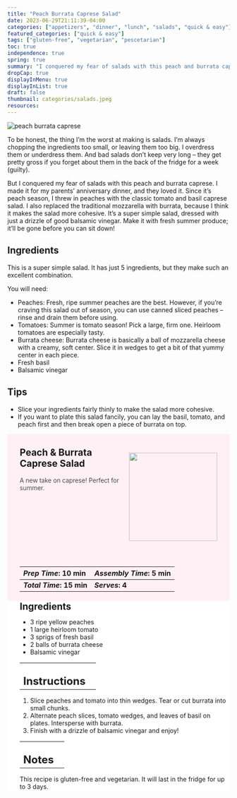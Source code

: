 ```yaml
---
title: "Peach Burrata Caprese Salad"
date: 2023-06-29T21:11:39-04:00
categories: ["appetizers", "dinner", "lunch", "salads", "quick & easy"]
featured_categories: ["quick & easy"]
tags: ["gluten-free", "vegetarian", "pescetarian"]
toc: true
independence: true
spring: true
summary: "I conquered my fear of salads with this peach and burrata caprese. I made it for my parents’ anniversary dinner, and they loved it. Since it’s peach season, I threw in peaches with the classic tomato and basil caprese salad. I also replaced the traditional mozzarella with burrata, because I think it makes the salad more cohesive. It’s a super simple salad, dressed with just a drizzle of good balsamic vinegar."
dropCap: true
displayInMenu: true
displayInList: true
draft: false
thumbnail: categories/salads.jpeg
resources:
---
```


![peach burrata caprese](../../categories/salads.jpeg)

To be honest, the thing I’m the worst at making is salads. I’m always chopping the ingredients too small, or leaving them too big. I overdress them or underdress them. And bad salads don’t keep very long – they get pretty gross if you forget about them in the back of the fridge for a week (guilty).

But I conquered my fear of salads with this peach and burrata caprese. I made it for my parents’ anniversary dinner, and they loved it. Since it’s peach season, I threw in peaches with the classic tomato and basil caprese salad. I also replaced the traditional mozzarella with burrata, because I think it makes the salad more cohesive. It’s a super simple salad, dressed with just a drizzle of good balsamic vinegar. Make it with fresh summer produce; it’ll be gone before you can sit down!

## Ingredients

This is a super simple salad. It has just 5 ingredients, but they make such an excellent combination.

You will need:

- Peaches: Fresh, ripe summer peaches are the best. However, if you’re craving this salad out of season, you can use canned sliced peaches – rinse and drain them before using.
- Tomatoes: Summer is tomato season! Pick a large, firm one. Heirloom tomatoes are especially tasty.
- Burrata cheese: Burrata cheese is basically a ball of mozzarella cheese with a creamy, soft center. Slice it in wedges to get a bit of that yummy center in each piece.
- Fresh basil
- Balsamic vinegar

## Tips

- Slice your ingredients fairly thinly to make the salad more cohesive.
- If you want to plate this salad fancily, you can lay the basil, tomato, and peach first and then break open a piece of burrata on top.

<div style = "background-color: lavenderblush;"  id = "recipe"> 
<div style = "background-color:lavenderblush; padding-left:2em; margin-top:0; margin-bottom:0;">

<div style="display:flex; align-items:center; justify-content:space-between; padding-right:2em"><div style = "margin-bottom:10em;"><h2>Peach & Burrata Caprese Salad</h2><p style = "font-weight: 300;">A new take on caprese! Perfect for summer.</p></div> <img src="../../categories/salads.jpeg"  width="200em" height="200em"> </div>

| _Prep Time_: 10 min  | _Assembly Time_: 5 min  |
| :--- | :--- |
| **_Total Time_: 15 min** | **_Serves_: 4**  |

</div>
<div style="background-color: white; padding-left:2em; border-width:3px; border-color:lavenderblush; margin-top:0;">
 <div><h2 style = "margin-top:1em; margin-bottom:0;" >Ingredients</h2></div>

- 3 ripe yellow peaches
- 1 large heirloom tomato
- 3 sprigs of fresh basil
- 2 balls of burrata cheese
- Balsamic vinegar

|   |    |
| :--- | :--- |
| <div><h2 style = "margin-top:1em; margin-bottom:0;" >Instructions</h2></div>|   |

1. Slice peaches and tomato into thin wedges. Tear or cut burrata into small chunks.
2. Alternate peach slices, tomato wedges, and leaves of basil on plates. Intersperse with burrata.
3. Finish with a drizzle of balsamic vinegar and enjoy!

|   |    |
| :--- | :--- |
| <div><h2 style = "margin-top:1em; margin-bottom:0;" >Notes</h2></div>|   |

This recipe is gluten-free and vegetarian. It will last in the fridge for up to 3 days.

</div>
</div>